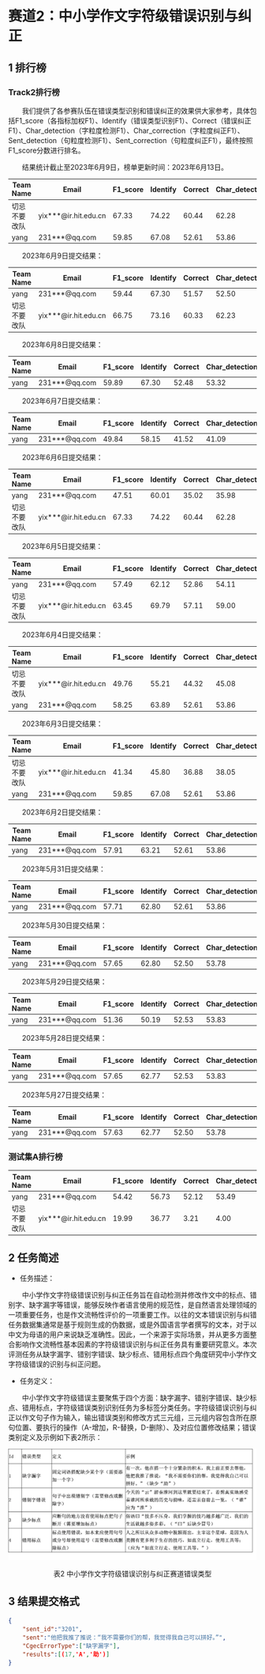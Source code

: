 # 赛道2：中小学作文字符级错误识别与纠正
## 1 排行榜

### Track2排行榜

&emsp;&emsp;我们提供了各参赛队伍在错误类型识别和错误纠正的效果供大家参考，具体包括F1_score（各指标加权F1）、Identify（错误类型识别F1）、Correct（错误纠正F1）、Char_detection（字粒度检测F1）、Char_correction（字粒度纠正F1）、Sent_detection（句粒度检测F1）、Sent_correction（句粒度纠正F1），最终按照F1_score分数进行排名。

&emsp;&emsp;结果统计截止至2023年6月9日，榜单更新时间：2023年6月13日。

| Team Name | Email | F1_score | Identify | Correct | Char_detection | Char_correction | Sent_detection | Sent_correction |
| --- | --- | --- | --- | --- | --- | --- | --- | --- |
| 切忌不要改队 | yix***@ir.hit.edu.cn | 67.33 | 74.22 | 60.44 | 62.28 | 62.76 | 55.86 | 40.02 |
| yang | 231***@qq.com | 59.85 | 67.08 | 52.61 | 53.86 | 55.01 | 49.81 | 34.28 |

&emsp;&emsp;2023年6月9日提交结果：

| Team Name | Email | F1_score | Identify | Correct | Char_detection | Char_correction | Sent_detection | Sent_correction |
| --- | --- | --- | --- | --- | --- | --- | --- | --- |
| yang | 231***@qq.com | 59.44 | 67.30 | 51.57 | 52.50 | 55.77 | 48.16 | 33.46 |
| 切忌不要改队 | yix***@ir.hit.edu.cn | 66.75 | 73.16 | 60.33 | 62.23 | 61.95 | 56.24 | 39.81 |

&emsp;&emsp;2023年6月8日提交结果：

| Team Name | Email | F1_score | Identify | Correct | Char_detection | Char_correction | Sent_detection | Sent_correction |
| --- | --- | --- | --- | --- | --- | --- | --- | --- |
| yang | 231***@qq.com | 59.89 | 67.30 | 52.48 | 53.32 | 56.61 | 49.50 | 34.31 |

&emsp;&emsp;2023年6月7日提交结果：

| Team Name | Email | F1_score | Identify | Correct | Char_detection | Char_correction | Sent_detection | Sent_correction |
| --- | --- | --- | --- | --- | --- | --- | --- | --- |
| yang | 231***@qq.com | 49.84 | 58.15 | 41.52 | 41.09 | 47.72 | 40.50 | 27.72 |

&emsp;&emsp;2023年6月6日提交结果：

| Team Name | Email | F1_score | Identify | Correct | Char_detection | Char_correction | Sent_detection | Sent_correction |
| --- | --- | --- | --- | --- | --- | --- | --- | --- |
| yang | 231***@qq.com | 47.51 | 60.01 | 35.02 | 35.98 | 39.24 | 30.65 | 20.15 |
| 切忌不要改队 | yix***@ir.hit.edu.cn | 67.33 | 74.22 | 60.44 | 62.28 | 62.76 | 55.86 | 40.02 |

&emsp;&emsp;2023年6月5日提交结果：

| Team Name | Email | F1_score | Identify | Correct | Char_detection | Char_correction | Sent_detection | Sent_correction |
| --- | --- | --- | --- | --- | --- | --- | --- | --- |
| yang | 231***@qq.com | 57.49 | 62.12 | 52.86 | 54.11 | 55.38 | 49.97 | 34.43 |
| 切忌不要改队 | yix***@ir.hit.edu.cn | 63.45 | 69.79 | 57.11 | 59.00 | 58.79 | 53.04 | 36.50 |

&emsp;&emsp;2023年6月4日提交结果：

| Team Name | Email | F1_score | Identify | Correct | Char_detection | Char_correction | Sent_detection | Sent_correction |
| --- | --- | --- | --- | --- | --- | --- | --- | --- |
| 切忌不要改队 | yix***@ir.hit.edu.cn | 49.76 | 55.21 | 44.32 | 45.08 | 48.02 | 41.99 | 26.78 |
| yang | 231***@qq.com | 58.25 | 63.89 | 52.61 | 53.86 | 55.01 | 49.81 | 34.28 |

&emsp;&emsp;2023年6月3日提交结果：

| Team Name | Email | F1_score | Identify | Correct | Char_detection | Char_correction | Sent_detection | Sent_correction |
| --- | --- | --- | --- | --- | --- | --- | --- | --- |
| 切忌不要改队 | yix***@ir.hit.edu.cn | 41.34 | 45.80 | 36.88 | 38.05 | 37.79 | 33.37 | 28.47 |
| yang | 231***@qq.com | 59.85 | 67.08 | 52.61 | 53.86 | 55.01 | 49.81 | 34.28 |


&emsp;&emsp;2023年6月2日提交结果：

| Team Name | Email | F1_score | Identify | Correct | Char_detection | Char_correction | Sent_detection | Sent_correction |
| --- | --- | --- | --- | --- | --- | --- | --- | --- |
| yang | 231***@qq.com | 57.91 | 63.21 | 52.61 | 53.86 | 55.01 | 49.81 | 34.28 |

&emsp;&emsp;2023年5月31日提交结果：

| Team Name | Email | F1_score | Identify | Correct | Char_detection | Char_correction | Sent_detection | Sent_correction |
| --- | --- | --- | --- | --- | --- | --- | --- | --- |
| yang | 231***@qq.com | 57.71 | 62.80 | 52.61 | 53.86 | 55.01 | 49.81 | 34.28 |

&emsp;&emsp;2023年5月30日提交结果：

| Team Name | Email | F1_score | Identify | Correct | Char_detection | Char_correction | Sent_detection | Sent_correction |
| --- | --- | --- | --- | --- | --- | --- | --- | --- |
| yang | 231***@qq.com | 57.65 | 62.80 | 52.50 | 53.78 | 54.72 | 49.72 | 34.26 |

&emsp;&emsp;2023年5月29日提交结果：

| Team Name | Email | F1_score | Identify | Correct | Char_detection | Char_correction | Sent_detection | Sent_correction |
| --- | --- | --- | --- | --- | --- | --- | --- | --- |
| yang | 231***@qq.com | 51.36 | 50.19 | 52.53 | 53.83 | 54.79 | 49.64 | 34.13 |

&emsp;&emsp;2023年5月28日提交结果：

| Team Name | Email | F1_score | Identify | Correct | Char_detection | Char_correction | Sent_detection | Sent_correction |
| --- | --- | --- | --- | --- | --- | --- | --- | --- |
| yang | 231***@qq.com | 57.65 | 62.77 | 52.53 | 53.83 | 54.79 | 49.64 | 34.13 |

&emsp;&emsp;2023年5月27日提交结果：

| Team Name | Email | F1_score | Identify | Correct | Char_detection | Char_correction | Sent_detection | Sent_correction |
| --- | --- | --- | --- | --- | --- | --- | --- | --- |
| yang | 231***@qq.com | 57.63 | 62.77 | 52.50 | 53.78 | 54.72 | 49.72 | 34.26 |

### 测试集A排行榜

| Team Name | Email | F1_score | Identify | Correct | Char_detection | Char_correction | Sent_detection | Sent_correction |
| --- | --- | --- | --- | --- | --- | --- | --- | --- |
| yang | 231***@qq.com | 54.42 | 56.73 | 52.12 | 53.49 | 54.93 | 48.29 | 34.32 |
| 切忌不要改队 | yix***@ir.hit.edu.cn | 19.99 | 36.77 | 3.21 | 4.00 | 2.06 | 1.85 | 0.58 |

## 2 任务简述

- 任务描述：

&emsp;&emsp;中小学作文字符级错误识别与纠正任务旨在自动检测并修改作文中的标点、错别字、缺字漏字等错误，能够反映作者语言使用的规范性，是自然语言处理领域的一项重要任务，也是作文流畅性评价的一项重要工作。以往的文本错误识别与纠错任务数据集通常是基于规则生成的伪数据，或是外国语言学者撰写的文本，对于以中文为母语的用户来说缺乏准确性。因此，一个来源于实际场景，并从更多方面整合影响作文流畅性基本因素的字符级错误识别与纠正任务具有重要研究意义。本次评测任务从缺字漏字、错别字错误、缺少标点、错用标点四个角度研究中小学作文字符级错误的识别与纠正问题。

- 任务定义：

&emsp;&emsp;中小学作文字符级错误主要聚焦于四个方面：缺字漏字、错别字错误、缺少标点、错用标点，字符级错误类别识别任务为多标签分类任务。字符级错误识别与纠正以作文句子作为输入，输出错误类别和修改方式三元组，三元组内容包含所在原句位置、要执行的操作（A-增加，R-替换，D-删除）、及对应位置修改结果；错误类别定义及示例如下表2所示：

![表2 中小学作文字符级错误识别与纠正赛道错误类型](https://github.com/paopaobubbletang/test/blob/main/%E8%A1%A82%E4%B8%AD%E5%B0%8F%E5%AD%A6%E4%BD%9C%E6%96%87%E5%AD%97%E7%AC%A6%E7%BA%A7%E9%94%99%E8%AF%AF%E8%AF%86%E5%88%AB%E4%B8%8E%E7%BA%A0%E6%AD%A3%E8%B5%9B%E9%81%93%E9%94%99%E8%AF%AF%E7%B1%BB%E5%9E%8B.png#{height="50%";width="50%";})
<p align="center">表2 中小学作文字符级错误识别与纠正赛道错误类型</p>

## 3 结果提交格式

```json
{
    "sent_id":"3201",
    "sent":"他把我推了推说：“我不需要你们的帮，我觉得我自己可以拼好。”",
    "CgecErrorType":["缺字漏字"],
    "results":[(17,'A','助')]
}
```
